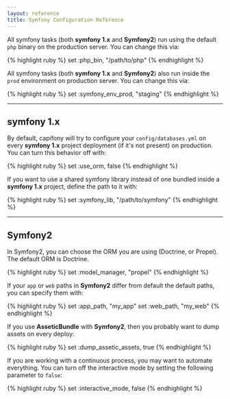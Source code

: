 ```yaml
---
layout: reference
title: Symfony Configuration Reference
---
```


All symfony tasks (both **symfony 1.x** and **Symfony2**) run using the default
`php` binary on the production server. You can change this via:

{% highlight ruby %}
set :php_bin, "/path/to/php"
{% endhighlight %}

All symfony tasks (both **symfony 1.x** and **Symfony2**) also run inside the
`prod` environment on production server. You can change this via:

{% highlight ruby %}
set :symfony_env_prod, "staging"
{% endhighlight %}

<hr />

## symfony 1.x

By default, capifony will try to configure your `config/databases.yml` on every
**symfony 1.x** project deployment (if it's not present) on production.
You can turn this behavior off with:

{% highlight ruby %}
set :use_orm, false
{% endhighlight %}

If you want to use a shared symfony library instead of one bundled inside a
**symfony 1.x** project, define the path to it with:

{% highlight ruby %}
set :symfony_lib, "/path/to/symfony"
{% endhighlight %}

<hr />

## Symfony2

In Symfony2, you can choose the ORM you are using (Doctrine, or Propel).
The default ORM is Doctrine.

{% highlight ruby %}
set :model_manager, "propel"
{% endhighlight %}

If your `app` or `web` paths in **Symfony2** differ from default the default
paths, you can specify them with:

{% highlight ruby %}
set :app_path, "my_app"
set :web_path, "my_web"
{% endhighlight %}

If you use **AsseticBundle** with **Symfony2**, then you probably want to dump
assets on every deploy:

{% highlight ruby %}
set :dump_assetic_assets, true
{% endhighlight %}

If you are working with a continuous process, you may want to automate everything.
You can turn off the interactive mode by setting the following parameter to `false`:

{% highlight ruby %}
set :interactive_mode, false
{% endhighlight %}
